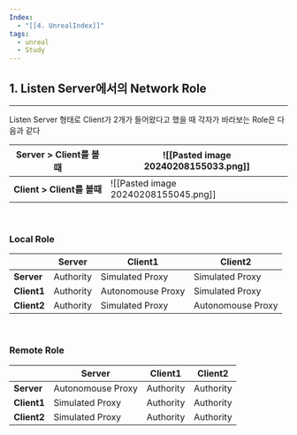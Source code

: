 ```yaml
---
Index:
  - "[[4. UnrealIndex]]"
tags:
  - unreal
  - Study
---
```

## 1. Listen Server에서의 Network Role
---
Listen Server 형태로 Client가 2개가 들어왔다고 했을 때 각자가 바라보는 Role은 다음과 같다

|   Server > Client를 볼때   | ![[Pasted image 20240208155033.png]] |
|:--------------------------:| ------------------------------------ |
| **Client > Client를 볼때** | ![[Pasted image 20240208155045.png]] |
   
### Local Role
|  | Server | Client1 | Client2 |
| ---- | ---- | ---- | ---- |
| **Server** | Authority | Simulated Proxy | Simulated Proxy |
| **Client1** | Authority | Autonomouse Proxy | Simulated Proxy |
| **Client2** | Authority | Simulated Proxy | Autonomouse Proxy |
   
### Remote Role
|  | Server | Client1 | Client2 |
| ---- | ---- | ---- | ---- |
| **Server** | Autonomouse Proxy | Authority | Authority |
| **Client1** | Simulated Proxy | Authority | Authority |
| **Client2** | Simulated Proxy | Authority | Authority |
  

